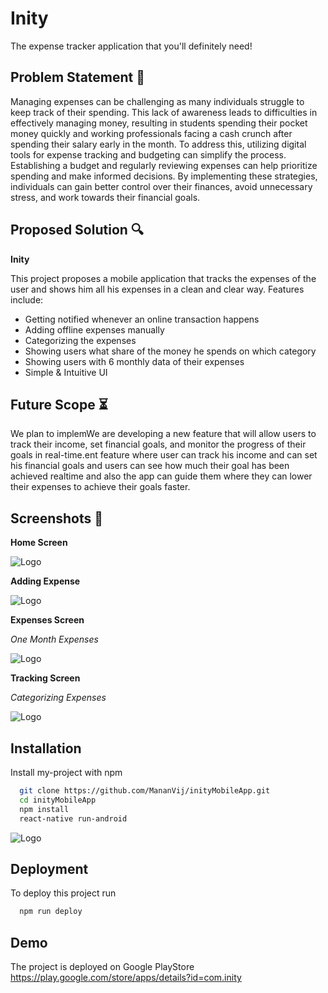 # Inity

The expense tracker application that you'll definitely need!

## Problem Statement 🔏

Managing expenses can be challenging as many individuals struggle to keep track of their spending. This lack of awareness leads to difficulties in effectively managing money, resulting in students spending their pocket money quickly and working professionals facing a cash crunch after spending their salary early in the month. To address this, utilizing digital tools for expense tracking and budgeting can simplify the process. Establishing a budget and regularly reviewing expenses can help prioritize spending and make informed decisions. By implementing these strategies, individuals can gain better control over their finances, avoid unnecessary stress, and work towards their financial goals.



## Proposed Solution 🔍
**Inity**

This project proposes a mobile application that tracks the expenses of the user and shows him all his expenses in a clean and clear way. 
Features include:

- Getting notified whenever an online transaction happens 
- Adding offline expenses manually 
- Categorizing the expenses 
- Showing users what share of the money he spends on which category 
- Showing users with 6 monthly data of their expenses 
- Simple & Intuitive UI

## Future Scope  ⏳

We plan to implemWe are developing a new feature that will allow users to track their income, set financial goals, and monitor the progress of their goals in real-time.ent feature where user can track his income and can set his financial goals and users can see how much their goal has been achieved realtime and also the app can guide them where they can lower their expenses to achieve their goals faster.  

## Screenshots  📱
**Home Screen**

![Logo](https://firebasestorage.googleapis.com/v0/b/inity-ac018.appspot.com/o/screenshots%2FWhatsApp%20Image%202023-05-21%20at%2022.04.13.jpeg?alt=media&token=28e7a3ec-e8b8-42cc-a7ec-49d953fa69a6)

**Adding Expense**

![Logo](https://firebasestorage.googleapis.com/v0/b/inity-ac018.appspot.com/o/screenshots%2FWhatsApp%20Image%202023-05-21%20at%2022.04.12.jpeg?alt=media&token=e31490a8-9aa4-4752-91c6-96040a7cbbef)

**Expenses Screen**

*One Month Expenses*

![Logo](https://firebasestorage.googleapis.com/v0/b/inity-ac018.appspot.com/o/screenshots%2FWhatsApp%20Image%202023-05-21%20at%2022.04.13%20(1).jpeg?alt=media&token=e4c9077a-0cbb-496d-b095-eb18405affc8)

**Tracking Screen**

*Categorizing Expenses*

![Logo](https://firebasestorage.googleapis.com/v0/b/inity-ac018.appspot.com/o/screenshots%2FWhatsApp%20Image%202023-05-21%20at%2022.04.14.jpeg?alt=media&token=e2eb1e0a-2152-40b5-99fc-f728887769ed)

## Installation

Install my-project with npm

```bash
  git clone https://github.com/MananVij/inityMobileApp.git
  cd inityMobileApp
  npm install
  react-native run-android
```


![Logo](https://firebasestorage.googleapis.com/v0/b/inity-ac018.appspot.com/o/logo%2FUntitled%20design.png?alt=media&token=f9a09357-1622-45b6-bb6f-afbcd0fa75a6)


## Deployment

To deploy this project run

```bash
  npm run deploy
```


## Demo
The project is deployed on Google PlayStore
https://play.google.com/store/apps/details?id=com.inity

